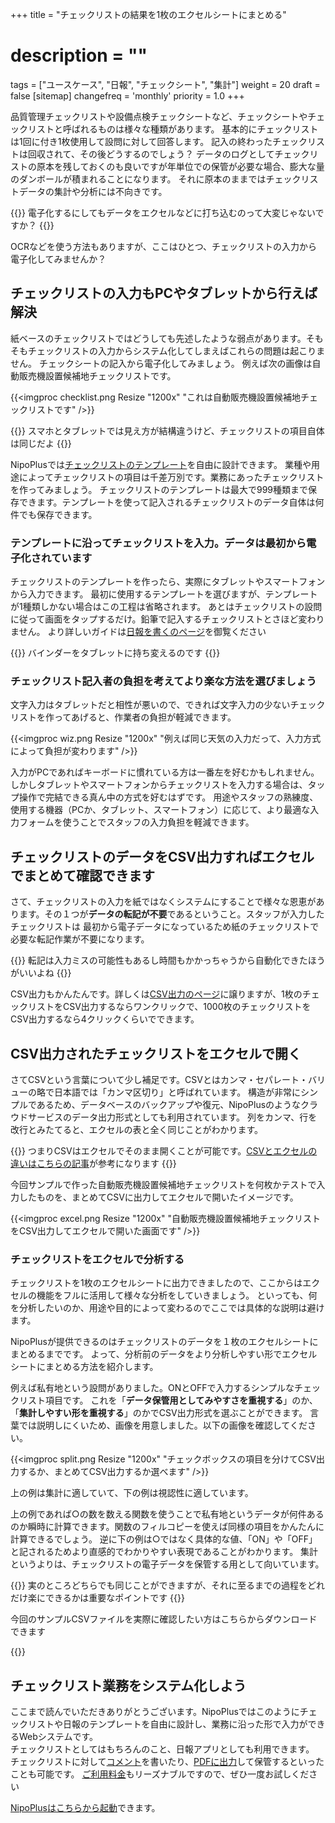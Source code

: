 +++
title = "チェックリストの結果を1枚のエクセルシートにまとめる"
# description = ""
tags = ["ユースケース", "日報", "チェックシート", "集計"]
weight = 20
draft = false
[sitemap]
  changefreq = 'monthly'
  priority = 1.0
+++

品質管理チェックリストや設備点検チェックシートなど、チェックシートやチェックリストと呼ばれるものは様々な種類があります。
基本的にチェックリストは1回に付き1枚使用して設問に対して回答します。
記入の終わったチェックリストは回収されて、その後どうするのでしょう？
データのログとしてチェックリストの原本を残しておくのも良いですが年単位での保管が必要な場合、膨大な量のダンボールが積まれることになります。
それに原本のままではチェックリストデータの集計や分析には不向きです。

{{<alice pos="right" icon="pc">}}
電子化するにしてもデータをエクセルなどに打ち込むのって大変じゃないですか？
{{</alice>}}

OCRなどを使う方法もありますが、ここはひとつ、チェックリストの入力から電子化してみませんか？

## チェックリストの入力もPCやタブレットから行えば解決

紙ベースのチェックリストではどうしても先述したような弱点があります。そもそもチェックリストの入力からシステム化してしまえばこれらの問題は起こりません。
チェックシートの記入から電子化してみましょう。
例えば次の画像は自動販売機設置候補地チェックリストです。

{{<imgproc checklist.png Resize "1200x" "これは自動販売機設置候補地チェックリストです" />}}

{{<alice pos="right" icon="phone">}}
スマホとタブレットでは見え方が結構違うけど、チェックリストの項目自体は同じだよ
{{</alice>}}

NipoPlusでは[チェックリストのテンプレート](/org/groupsetting/template/make/)を自由に設計できます。
業種や用途によってチェックリストの項目は千差万別です。業務にあったチェックリストを作ってみましょう。
チェックリストのテンプレートは最大で999種類まで保存できます。テンプレートを使って記入されるチェックリストのデータ自体は何件でも保存できます。

### テンプレートに沿ってチェックリストを入力。データは最初から電子化されています

チェックリストのテンプレートを作ったら、実際にタブレットやスマートフォンから入力できます。
最初に使用するテンプレートを選びますが、テンプレートが1種類しかない場合はこの工程は省略されます。
あとはチェックリストの設問に従って画面をタップするだけ。鉛筆で記入するチェックリストとさほど変わりません。
より詳しいガイドは[日報を書くのページ](/report/write/write/)を御覧ください

{{<alice pos="right" icon="tablet">}}
バインダーをタブレットに持ち変えるのです
{{</alice>}}

### チェックリスト記入者の負担を考えてより楽な方法を選びましょう

文字入力はタブレットだと相性が悪いので、できれば文字入力の少ないチェックリストを作ってあげると、作業者の負担が軽減できます。

{{<imgproc wiz.png Resize "1200x" "例えば同じ天気の入力だって、入力方式によって負担が変わります" />}}

入力がPCであればキーボードに慣れている方は一番左を好むかもしれません。しかしタブレットやスマートフォンからチェックリストを入力する場合は、タップ操作で完結できる真ん中の方式を好むはずです。
用途やスタッフの熟練度、使用する機器（PCか、タブレット、スマートフォン）に応じて、より最適な入力フォームを使うことでスタッフの入力負担を軽減できます。

## チェックリストのデータをCSV出力すればエクセルでまとめて確認できます

さて、チェックリストの入力を紙ではなくシステムにすることで様々な恩恵があります。その１つが**データの転記が不要**であるということ。スタッフが入力したチェックリストは
最初から電子データになっているため紙のチェックリストで必要な転記作業が不要になります。

{{<alice pos="right" icon="pc">}}
転記は入力ミスの可能性もあるし時間もかかっちゃうから自動化できたほうがいいよね
{{</alice>}}

CSV出力もかんたんです。詳しくは[CSV出力のページ](/report/totalling/csv/)に譲りますが、1枚のチェックリストをCSV出力するならワンクリックで、1000枚のチェックリストをCSV出力するなら4クリックくらいでできます。

## CSV出力されたチェックリストをエクセルで開く

さてCSVという言葉について少し補足です。CSVとはカンマ・セパレート・バリューの略で日本語では「カンマ区切り」と呼ばれています。
構造が非常にシンプルであるため、データベースのバックアップや復元、NipoPlusのようなクラウドサービスのデータ出力形式としても利用されています。
列をカンマ、行を改行とみたてると、エクセルの表と全く同じことがわかります。

{{<alice pos="right" icon="pc">}}
つまりCSVはエクセルでそのまま開くことが可能です。[CSVとエクセルの違いはこちらの記事](https://data.wingarc.com/csv-excel-2-19747/)が参考になります
{{</alice>}}

今回サンプルで作った自動販売機設置候補地チェックリストを何枚かテストで入力したものを、まとめてCSVに出力してエクセルで開いたイメージです。

{{<imgproc excel.png Resize "1200x" "自動販売機設置候補地チェックリストをCSV出力してエクセルで開いた画面です" />}}

### チェックリストをエクセルで分析する

チェックリストを1枚のエクセルシートに出力できましたので、ここからはエクセルの機能をフルに活用して様々な分析をしていきましょう。
といっても、何を分析したいのか、用途や目的によって変わるのでここでは具体的な説明は避けます。

NipoPlusが提供できるのはチェックリストのデータを１枚のエクセルシートにまとめるまでです。
よって、分析前のデータをより分析しやすい形でエクセルシートにまとめる方法を紹介します。

例えば私有地という設問がありました。ONとOFFで入力するシンプルなチェックリスト項目です。
これを「**データ保管用としてみやすさを重視する**」のか、「**集計しやすい形を重視する**」のかでCSV出力形式を選ぶことができます。
言葉では説明しにくいため、画像を用意しました。以下の画像を確認してください。

{{<imgproc split.png Resize "1200x" "チェックボックスの項目を分けてCSV出力するか、まとめてCSV出力するか選べます" />}}

上の例は集計に適していて、下の例は視認性に適しています。

上の例であれば○の数を数える関数を使うことで私有地というデータが何件あるのか瞬時に計算できます。関数のフィルコピーを使えば同様の項目をかんたんに計算できるでしょう。
逆に下の例は○ではなく具体的な値、「ON」や「OFF」と記されるためより直感的でわかりやすい表現であることがわかります。
集計というよりは、チェックリストの電子データを保管する用として向いています。

{{<alice pos="right" icon="here">}}
実のところどちらでも同じことができますが、それに至るまでの過程をどれだけ楽にできるかは重要なポイントです
{{</alice>}}

今回のサンプルCSVファイルを実際に確認したい方はこちらからダウンロードできます

{{<attachments style="orange" />}}

## チェックリスト業務をシステム化しよう

ここまで読んでいただきありがとうございます。NipoPlusではこのようにチェックリストや日報のテンプレートを自由に設計し、業務に沿った形で入力ができるWebシステムです。  
チェックリストとしてはもちろんのこと、日報アプリとしても利用できます。  
チェックリストに対して[コメント](/report/read/comment/)を書いたり、[PDFに出力](/report/read/pdf/)して保管するといったことも可能です。
[ご利用料金](/price/)もリーズナブルですので、ぜひ一度お試しください

[NipoPlusはこちらから起動](https://nipo-plus.web.app/)できます。
